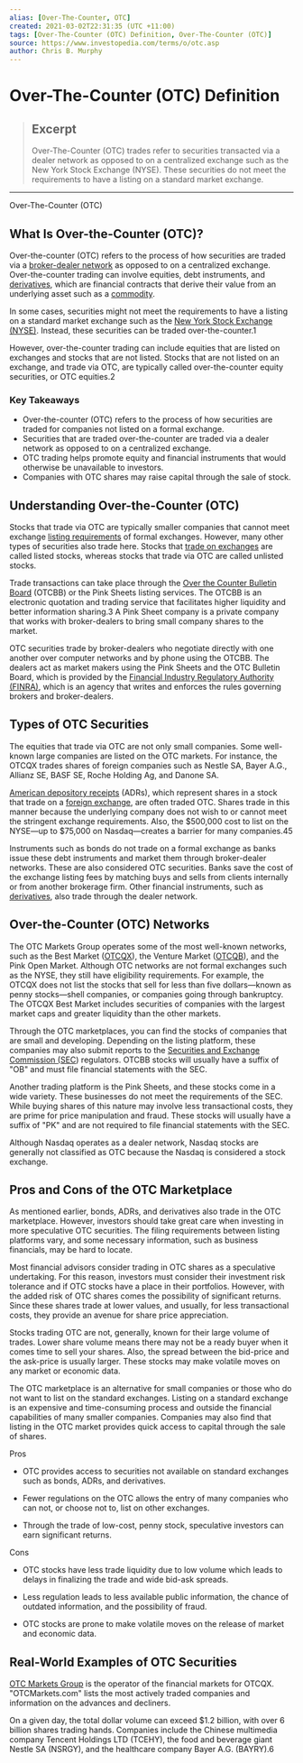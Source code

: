 ```yaml
---
alias: [Over-The-Counter, OTC]
created: 2021-03-02T22:31:35 (UTC +11:00)
tags: [Over-The-Counter (OTC) Definition, Over-The-Counter (OTC)]
source: https://www.investopedia.com/terms/o/otc.asp
author: Chris B. Murphy
---
```


# Over-The-Counter (OTC) Definition

> ## Excerpt
> Over-The-Counter (OTC) trades refer to securities transacted via a dealer network as opposed to on a centralized exchange such as the New York Stock Exchange (NYSE). These securities do not meet the requirements to have a listing on a standard market exchange.

---

Over-The-Counter (OTC)
## What Is Over-the-Counter (OTC)?

Over-the-counter (OTC) refers to the process of how securities are traded via a [broker-dealer network](https://www.investopedia.com/terms/b/broker-dealer.asp) as opposed to on a centralized exchange. Over-the-counter trading can involve equities, debt instruments, and [derivatives](https://www.investopedia.com/terms/d/derivative.asp), which are financial contracts that derive their value from an underlying asset such as a [commodity](https://www.investopedia.com/terms/c/commodity.asp).

In some cases, securities might not meet the requirements to have a listing on a standard market exchange such as the [New York Stock Exchange (NYSE)](https://www.investopedia.com/terms/n/nyse.asp). Instead, these securities can be traded over-the-counter.1

However, over-the-counter trading can include equities that are listed on exchanges and stocks that are not listed. Stocks that are not listed on an exchange, and trade via OTC, are typically called over-the-counter equity securities, or OTC equities.2

### Key Takeaways

-   Over-the-counter (OTC) refers to the process of how securities are traded for companies not listed on a formal exchange.
-   Securities that are traded over-the-counter are traded via a dealer network as opposed to on a centralized exchange.
-   OTC trading helps promote equity and financial instruments that would otherwise be unavailable to investors.
-   Companies with OTC shares may raise capital through the sale of stock.

## Understanding Over-the-Counter (OTC)

Stocks that trade via OTC are typically smaller companies that cannot meet exchange [listing requirements](https://www.investopedia.com/terms/l/listingrequirements.asp) of formal exchanges. However, many other types of securities also trade here. Stocks that [trade on exchanges](https://www.investopedia.com/ask/answers/08/otc-nyse-nasdaq.asp) are called listed stocks, whereas stocks that trade via OTC are called unlisted stocks.

Trade transactions can take place through the [Over the Counter Bulletin Board](https://www.investopedia.com/terms/o/otcbb.asp) (OTCBB) or the Pink Sheets listing services. The OTCBB is an electronic quotation and trading service that facilitates higher liquidity and better information sharing.3 A Pink Sheet company is a private company that works with broker-dealers to bring small company shares to the market.

OTC securities trade by broker-dealers who negotiate directly with one another over computer networks and by phone using the OTCBB. The dealers act as market makers using the Pink Sheets and the OTC Bulletin Board, which is provided by the [Financial Industry Regulatory Authority (FINRA)](https://www.investopedia.com/terms/f/finra.asp), which is an agency that writes and enforces the rules governing brokers and broker-dealers.

## Types of OTC Securities

The equities that trade via OTC are not only small companies. Some well-known large companies are listed on the OTC markets. For instance, the OTCQX trades shares of foreign companies such as Nestle SA, Bayer A.G., Allianz SE, BASF SE, Roche Holding Ag, and Danone SA.

[American depository receipts](https://www.investopedia.com/terms/a/adr.asp) (ADRs), which represent shares in a stock that trade on a [foreign exchange](https://www.investopedia.com/articles/forex/11/why-trade-forex.asp), are often traded OTC. Shares trade in this manner because the underlying company does not wish to or cannot meet the stringent exchange requirements. Also, the $500,000 cost to list on the NYSE—up to $75,000 on Nasdaq—creates a barrier for many companies.45

Instruments such as bonds do not trade on a formal exchange as banks issue these debt instruments and market them through broker-dealer networks. These are also considered OTC securities. Banks save the cost of the exchange listing fees by matching buys and sells from clients internally or from another brokerage firm. Other financial instruments, such as [derivatives](https://www.investopedia.com/terms/d/derivative.asp), also trade through the dealer network.

## Over-the-Counter (OTC) Networks

The OTC Markets Group operates some of the most well-known networks, such as the Best Market ([OTCQX](https://www.investopedia.com/terms/o/otcqx.asp)), the Venture Market ([OTCQB](https://www.investopedia.com/terms/o/otcqb.asp)), and the Pink Open Market. Although OTC networks are not formal exchanges such as the NYSE, they still have eligibility requirements. For example, the OTCQX does not list the stocks that sell for less than five dollars—known as penny stocks—shell companies, or companies going through bankruptcy. The OTCQX Best Market includes securities of companies with the largest market caps and greater liquidity than the other markets.

Through the OTC marketplaces, you can find the stocks of companies that are small and developing. Depending on the listing platform, these companies may also submit reports to the [Securities and Exchange Commission (SEC](https://www.investopedia.com/terms/s/sec.asp)) regulators. OTCBB stocks will usually have a suffix of "OB" and must file financial statements with the SEC.

Another trading platform is the Pink Sheets, and these stocks come in a wide variety. These businesses do not meet the requirements of the SEC. While buying shares of this nature may involve less transactional costs, they are prime for price manipulation and fraud. These stocks will usually have a suffix of "PK" and are not required to file financial statements with the SEC.

Although Nasdaq operates as a dealer network, Nasdaq stocks are generally not classified as OTC because the Nasdaq is considered a stock exchange. 

## Pros and Cons of the OTC Marketplace

As mentioned earlier, bonds, ADRs, and derivatives also trade in the OTC marketplace. However, investors should take great care when investing in more speculative OTC securities. The filing requirements between listing platforms vary, and some necessary information, such as business financials, may be hard to locate. 

Most financial advisors consider trading in OTC shares as a speculative undertaking. For this reason, investors must consider their investment risk tolerance and if OTC stocks have a place in their portfolios. However, with the added risk of OTC shares comes the possibility of significant returns. Since these shares trade at lower values, and usually, for less transactional costs, they provide an avenue for share price appreciation.

Stocks trading OTC are not, generally, known for their large volume of trades. Lower share volume means there may not be a ready buyer when it comes time to sell your shares. Also, the spread between the bid-price and the ask-price is usually larger. These stocks may make volatile moves on any market or economic data.

The OTC marketplace is an alternative for small companies or those who do not want to list on the standard exchanges. Listing on a standard exchange is an expensive and time-consuming process and outside the financial capabilities of many smaller companies. Companies may also find that listing in the OTC market provides quick access to capital through the sale of shares. 

Pros

-   OTC provides access to securities not available on standard exchanges such as bonds, ADRs, and derivatives.
    
-   Fewer regulations on the OTC allows the entry of many companies who can not, or choose not to, list on other exchanges.
    
-   Through the trade of low-cost, penny stock, speculative investors can earn significant returns.
    

Cons

-   OTC stocks have less trade liquidity due to low volume which leads to delays in finalizing the trade and wide bid-ask spreads.
    
-   Less regulation leads to less available public information, the chance of outdated information, and the possibility of fraud.
    
-   OTC stocks are prone to make volatile moves on the release of market and economic data.
    

## Real-World Examples of OTC Securities

[OTC Markets Group](https://www.otcmarkets.com/market-activity/current-market) is the operator of the financial markets for OTCQX. "OTCMarkets.com" lists the most actively traded companies and information on the advances and decliners.

On a given day, the total dollar volume can exceed $1.2 billion, with over 6 billion shares trading hands. Companies include the Chinese multimedia company Tencent Holdings LTD (TCEHY), the food and beverage giant Nestle SA (NSRGY), and the healthcare company Bayer A.G. (BAYRY).6
